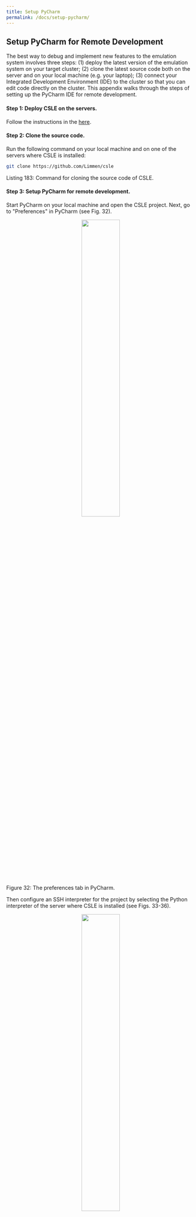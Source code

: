 ```yaml
---
title: Setup PyCharm
permalink: /docs/setup-pycharm/
---
```


## Setup PyCharm for Remote Development

The best way to debug and implement new features to the emulation system involves three steps: 
(1) deploy the latest version of the emulation system on your target cluster; 
(2) clone the latest source code both on the server and on your local machine (e.g. your laptop); 
(3) connect your Integrated Development Environment (IDE) to the cluster so that you can edit code directly on the cluster. 
This appendix walks through the steps of setting up the PyCharm IDE for remote development.

#### Step 1: Deploy CSLE on the servers.

Follow the instructions in the <a href="./../installing">here</a>.

#### Step 2: Clone the source code.

Run the following command on your local machine and on one of the servers where CSLE is installed:

```bash
git clone https://github.com/Limmen/csle
```
<p class="captionFig">
Listing 183: Command for cloning the source code of CSLE.
</p>

#### Step 3: Setup PyCharm for remote development.

Start PyCharm on your local machine and open the CSLE project. Next, go to "Preferences" in PyCharm (see Fig. 32).

<p align="center">
<img src="./../../img/pycharm_1.png" width="45%">
<p class="captionFig">
Figure 32: The preferences tab in PyCharm.
</p>
</p>

Then configure an SSH interpreter for the project by selecting the Python interpreter of the server where 
CSLE is installed (see Figs. 33-36).

<p align="center">
<img src="./../../img/pycharm_2.png" width="45%">
<p class="captionFig">
Figure 33: Configuration of a remote SSH Python interpreter in PyCharm (1/4).
</p>
</p>

<p align="center">
<img src="./../../img/pycharm_3.png" width="45%">
<p class="captionFig">
Figure 34: Configuration of a remote SSH Python interpreter in PyCharm (2/4).
</p>
</p>

<p align="center">
<img src="./../../img/pycharm_4.png" width="45%">
<p class="captionFig">
Figure 35: Configuration of a remote SSH Python interpreter in PyCharm (3/4).
</p>
</p>

<p align="center">
<img src="./../../img/pycharm_5.png" width="45%">
<p class="captionFig">
Figure 36: Configuration of a remote SSH Python interpreter in PyCharm (4/4).
</p>
</p>

To test that the remote SSH interpreter is working correctly and that the files are synchronized between the 
remote server and your local machine you can try to add a line of code in the IDE and verify that it also shows up 
on the server. You can also test the setup by running an example script in the `examples` folder.